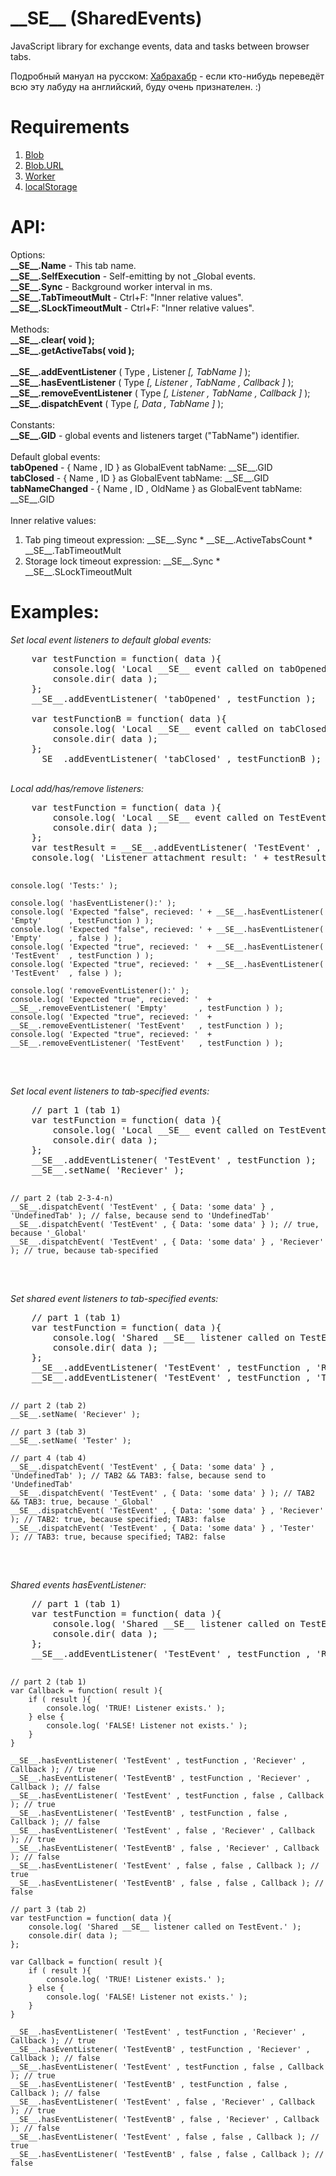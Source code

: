 \_\_SE\_\_ (SharedEvents)
======

JavaScript library for exchange events, data and tasks between browser tabs.

Подробный мануал на русском: <a href="http://habrahabr.ru/post/220297/">Хабрахабр</a> - если кто-нибудь переведёт всю эту лабуду на английский, буду очень признателен. :)

Requirements
======
1. <a href="http://caniuse.com/#search=blob">Blob</a> 
2. <a href="http://caniuse.com/#feat=bloburls">Blob.URL</a>
3. <a href="http://caniuse.com/#search=worker">Worker</a>
4. <a href="http://caniuse.com/#search=localstorage">localStorage</a>

API:
======
Options:<br>
  <b>\_\_SE\_\_.Name</b>             - This tab name.<br>
  <b>\_\_SE\_\_.SelfExecution</b>    - Self-emitting by not \_Global events.<br>
  <b>\_\_SE\_\_.Sync</b>             - Background worker interval in ms.<br>
  <b>\_\_SE\_\_.TabTimeoutMult</b>   - Ctrl+F: "Inner relative values".<br>
  <b>\_\_SE\_\_.SLockTimeoutMult</b> - Ctrl+F: "Inner relative values".<br>
<br>
Methods:<br>
  <b>\_\_SE\_\_.clear( void );</b><br>
  <b>\_\_SE\_\_.getActiveTabs( void );</b><br>
<br>
  <b>\_\_SE\_\_.addEventListener</b>     ( Type , Listener <i>[, TabName ]</i> );<br>
  <b>\_\_SE\_\_.hasEventListener</b>     ( Type <i>[, Listener , TabName , Callback ]</i> );<br>
  <b>\_\_SE\_\_.removeEventListener</b>  ( Type <i>[, Listener , TabName , Callback ]</i> );<br>
  <b>\_\_SE\_\_.dispatchEvent</b>        ( Type <i>[, Data , TabName ]</i> );<br>
<br>
Constants:<br>
  <b>\_\_SE\_\_.GID</b>              - global events and listeners target ("TabName") identifier.<br>
<br>
Default global events:<br>
  <b>tabOpened</b>               - { Name , ID }             as GlobalEvent tabName: \_\_SE\_\_.GID<br>
  <b>tabClosed</b>               - { Name , ID }             as GlobalEvent tabName: \_\_SE\_\_.GID<br>
  <b>tabNameChanged</b>          - { Name , ID , OldName }   as GlobalEvent tabName: \_\_SE\_\_.GID<br>
<br>
Inner relative values:<br>
  1) Tab ping timeout expression:   \_\_SE\_\_.Sync \* \_\_SE\_\_.ActiveTabsCount \* \_\_SE\_\_.TabTimeoutMult<br>
  2) Storage lock timeout expression:   \_\_SE\_\_.Sync \* \_\_SE\_\_.SLockTimeoutMult<br>

Examples:
======
<i>Set local event listeners to default global events:</i>
<pre>
    var testFunction = function( data ){
        console.log( 'Local __SE__ event called on tabOpened.' );
        console.dir( data );
    };
    __SE__.addEventListener( 'tabOpened' , testFunction );

    var testFunctionB = function( data ){
        console.log( 'Local __SE__ event called on tabClosed.' );
        console.dir( data );
    };
    __SE__.addEventListener( 'tabClosed' , testFunctionB );
</pre>
<br>
<i>Local add/has/remove listeners:</i>
<pre>
    var testFunction = function( data ){
        console.log( 'Local __SE__ event called on TestEvent.' );
        console.dir( data );
    };
    var testResult = __SE__.addEventListener( 'TestEvent' , testFunction );
    console.log( 'Listener attachment result: ' + testResult );

    console.log( 'Tests:' );

    console.log( 'hasEventListener():' );
    console.log( 'Expected "false", recieved: ' + __SE__.hasEventListener( 'Empty'      , testFunction ) );
    console.log( 'Expected "false", recieved: ' + __SE__.hasEventListener( 'Empty'      , false ) );
    console.log( 'Expected "true", recieved: '  + __SE__.hasEventListener( 'TestEvent'  , testFunction ) );
    console.log( 'Expected "true", recieved: '  + __SE__.hasEventListener( 'TestEvent'  , false ) );

    console.log( 'removeEventListener():' );
    console.log( 'Expected "true", recieved: '  + __SE__.removeEventListener( 'Empty'       , testFunction ) );
    console.log( 'Expected "true", recieved: '  + __SE__.removeEventListener( 'TestEvent'   , testFunction ) );
    console.log( 'Expected "true", recieved: '  + __SE__.removeEventListener( 'TestEvent'   , testFunction ) );
</pre>
<br>
<i>Set local event listeners to tab-specified events:</i>
<pre>
    // part 1 (tab 1)
    var testFunction = function( data ){
        console.log( 'Local __SE__ event called on TestEvent.' );
        console.dir( data );
    };
    __SE__.addEventListener( 'TestEvent' , testFunction );
    __SE__.setName( 'Reciever' );

    // part 2 (tab 2-3-4-n)
    __SE__.dispatchEvent( 'TestEvent' , { Data: 'some data' } , 'UndefinedTab' ); // false, because send to 'UndefinedTab'
    __SE__.dispatchEvent( 'TestEvent' , { Data: 'some data' } ); // true, because '_Global'
    __SE__.dispatchEvent( 'TestEvent' , { Data: 'some data' } , 'Reciever' ); // true, because tab-specified
</pre>
<br>
<i>Set shared event listeners to tab-specified events:</i>
<pre>
    // part 1 (tab 1)
    var testFunction = function( data ){
        console.log( 'Shared __SE__ listener called on TestEvent.' );
        console.dir( data );
    };
    __SE__.addEventListener( 'TestEvent' , testFunction , 'Reciever' );
    __SE__.addEventListener( 'TestEvent' , testFunction , 'Tester' );

    // part 2 (tab 2)
    __SE__.setName( 'Reciever' );

    // part 3 (tab 3)
    __SE__.setName( 'Tester' );

    // part 4 (tab 4)
    __SE__.dispatchEvent( 'TestEvent' , { Data: 'some data' } , 'UndefinedTab' ); // TAB2 && TAB3: false, because send to 'UndefinedTab'
    __SE__.dispatchEvent( 'TestEvent' , { Data: 'some data' } ); // TAB2 && TAB3: true, because '_Global'
    __SE__.dispatchEvent( 'TestEvent' , { Data: 'some data' } , 'Reciever' ); // TAB2: true, because specified; TAB3: false
    __SE__.dispatchEvent( 'TestEvent' , { Data: 'some data' } , 'Tester' ); // TAB3: true, because specified; TAB2: false
</pre>
<br>
<i>Shared events hasEventListener:</i>
<pre>
    // part 1 (tab 1)
    var testFunction = function( data ){
        console.log( 'Shared __SE__ listener called on TestEvent.' );
        console.dir( data );
    };
    __SE__.addEventListener( 'TestEvent' , testFunction , 'Reciever' );

    // part 2 (tab 1)
    var Callback = function( result ){
        if ( result ){
            console.log( 'TRUE! Listener exists.' );
        } else {
            console.log( 'FALSE! Listener not exists.' );
        }
    }

    __SE__.hasEventListener( 'TestEvent' , testFunction , 'Reciever' , Callback ); // true
    __SE__.hasEventListener( 'TestEventB' , testFunction , 'Reciever' , Callback ); // false
    __SE__.hasEventListener( 'TestEvent' , testFunction , false , Callback ); // true
    __SE__.hasEventListener( 'TestEventB' , testFunction , false , Callback ); // false
    __SE__.hasEventListener( 'TestEvent' , false , 'Reciever' , Callback ); // true
    __SE__.hasEventListener( 'TestEventB' , false , 'Reciever' , Callback ); // false
    __SE__.hasEventListener( 'TestEvent' , false , false , Callback ); // true
    __SE__.hasEventListener( 'TestEventB' , false , false , Callback ); // false

    // part 3 (tab 2)
    var testFunction = function( data ){
        console.log( 'Shared __SE__ listener called on TestEvent.' );
        console.dir( data );
    };

    var Callback = function( result ){
        if ( result ){
            console.log( 'TRUE! Listener exists.' );
        } else {
            console.log( 'FALSE! Listener not exists.' );
        }
    }

    __SE__.hasEventListener( 'TestEvent' , testFunction , 'Reciever' , Callback ); // true
    __SE__.hasEventListener( 'TestEventB' , testFunction , 'Reciever' , Callback ); // false
    __SE__.hasEventListener( 'TestEvent' , testFunction , false , Callback ); // true
    __SE__.hasEventListener( 'TestEventB' , testFunction , false , Callback ); // false
    __SE__.hasEventListener( 'TestEvent' , false , 'Reciever' , Callback ); // true
    __SE__.hasEventListener( 'TestEventB' , false , 'Reciever' , Callback ); // false
    __SE__.hasEventListener( 'TestEvent' , false , false , Callback ); // true
    __SE__.hasEventListener( 'TestEventB' , false , false , Callback ); // false
</pre>
